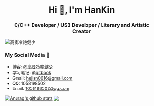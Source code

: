 <!--
**HanKin2015/HanKin2015** is a ✨ _special_ ✨ repository because its `README.md` (this file) appears on your GitHub profile.

Here are some ideas to get you started:

- 🔭 I’m currently working on ...
- 🌱 I’m currently learning ...
- 👯 I’m looking to collaborate on ...
- 🤔 I’m looking for help with ...
- 💬 Ask me about ...
- 📫 How to reach me: ...
- 😄 Pronouns: ...
- ⚡ Fun fact: ...
-->

<h1 align="center">Hi 👋, I'm HanKin</h1>
<h3 align="center">C/C++ Developer / USB Developer / Literary and Artistic Creator</h3>

<p align="left"> <img src="https://komarev.com/ghpvc/?username=HanKin2015" alt="高贵冷艳健少" /> </p>

### My Social Media 💬
- 博客: [@高贵冷艳健少](https://hankin2015.github.io/)
- 学习笔记: [@gitbook](https://hankin2015.github.io/GitBook/)
- Gmail: hejian0616@gmail.com
- QQ: 1058198502
- Email: 1058198502@qq.com

<a href="https://github.com/HanKin2015">
  <img align="center" src="https://github-readme-stats-teal.vercel.app/api?username=HanKin2015&show_icons=truet&include_all_commits=True&hide=contribs" alt="Anurag's github stats" />
</a>

<a href="https://github.com/HanKin2015">
  <!-- Change the `github-readme-stats.anuraghazra1.vercel.app` to `github-readme-stats.vercel.app`  -->
  <img align="center" src="https://github-readme-stats-teal.vercel.app/api/top-langs/?username=HanKin2015&layout=compact" />
</a>